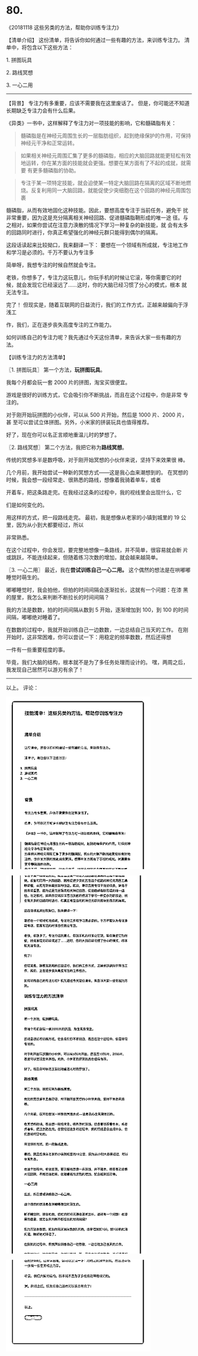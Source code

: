 # 80.

《20181118 这些另类的方法，帮助你训练专注力》

【清单介绍】 这份清单，将告诉你如何通过一些有趣的方法，来训练专注力。 清单中，将包含以下这些方法：

1\. 拼图玩具

2\. 路线冥想

3\. 一心二用

---

【背景】 专注力有多重要，应该不需要我在这里废话了。 但是，你可能还不知道长期缺乏专注力会有什么后果。

《异类》一书中，这样解释了专注力对一项技能的影响，它和髓磷脂有关：

> 髓磷脂是在神经元周围生长的一层脂肪组织，起到绝缘保护的作用，可保持 神经元干净和正常运转。

> 如果相关神经元周围汇集了更多的髓磷脂，相应的大脑回路就能更轻松有效 地运转，你在某方面的技能就会更强。想要在某方面有了不起的成就，就需要 有更多髓磷脂的协助。

> 专注于某一项特定技能，就会迫使某一特定大脑回路在隔离的区域不断地燃 烧。反复利用同一大脑回路，就能促使少突细胞在这个回路的神经元周围包裹

髓磷脂，从而有效地固化这种技能。因此，要想高度专注于当前任务，避免干 扰非常重要，因为这是充分隔离相关神经回路、促进髓磷脂鞘形成的唯一途 径。与之相对，如果你尝试在注意力涣散的情况下学习一种复杂的新技能，就 会有太多的回路同时进行，你真正希望强化的神经元群只能得到偶尔的隔离。

这段话读起来比较拗口，我来翻译一下： 要想在一个领域有所成就，专注地工作和学习是必须的。千万不要认为专注多

简单呀，我想专注的时候自然就会专注。

老铁，你想多了，专注力这玩意儿，你玩手机的时候让它滚，等你需要它的时 候，就会发现它已经滚远了……这时，你的大脑已经习惯了分心的模式，根本 就无法专注。

完了！ 但现实是，随着互联网的日益流行，我们的工作方式，正越来越偏向于浮浅工

作，我们，正在逐步丧失高度专注的工作能力。

如何训练自己的专注力呢？我先通过今天这份清单，来告诉大家一些有趣的方 法。

【训练专注力的方法清单】

〖1\. 拼图玩具〗 第一个方法，**玩拼图玩具**。

我每个月都会玩一套 2000 片的拼图，淘宝买很便宜。

游戏是很好的训练方式，它会吸引你不断挑战，而且在这个过程中，你是非常 专注的。

对于刚开始玩拼图的小伙伴，可以从 500 片开始，然后是 1000 片、2000 片，甚 至可以尝试立体拼图。另外，小米家的拼装玩具也值得推荐。

好了，现在你可以名正言顺地重温儿时的梦想了。

〖2\. 路线冥想〗 第二个方法，我把它称为**路线冥想**。

传统的冥想多半是数呼吸，对于刚开始冥想的小伙伴来说，坚持下来效果很 棒。

几个月前，我开始尝试一种新的冥想方式——这是我心血来潮想到的。 在冥想的时候，我会想一段经常走、很熟悉的路线，想像着我骑着单车，或者

开着车，把这条路走完。在我经过这条的过程中，我的视线里会出现什么，它

们是如何变化的。

用这样的方式，把一段路线走完。 最初，我是想像从老家的小镇到城里的 19 公里，因为从小到大都要经过，所以

非常熟悉。

在这个过程中，你会发现，要完整地想像一条路线，并不简单，很容易就会断 片或跳跃，不能连续起来，但随着练习次数的增加，就会越来越简单。

〖3\. 一心二用〗 最近，我在**尝试训练自己一心二用。** 这个偶然的想法是在哄嘟嘟睡觉时萌生的。

嘟嘟睡觉时，我会拍他，但拍的时间间隔会逐渐拉长，这就有一个问题：在漆 黑的屋里，我怎么来判断不断拉长的时间间隔？

我的方法是数数，拍的时间间隔从数到 5 开始，逐渐增加到 100，到 100 的时间 间隔，嘟嘟绝对睡着了。

在数数的过程中，我就开始训练自己一边数数，一边总结自己当天的工作。 在刚开始时，这非常困难，你可以尝试一下：用稳定的频率数数，然后还得想

一件有一些重要程度的事。

毕竟，我们大脑的结构，根本就不是为了多任务处理而设计的。 嘿，两周之后，我发现自己居然可以游刃有余了！

---

以上。 评论：

![image](img/Image_180.png)

![image](img/Image_181.png)

![image](img/Image_182.png)